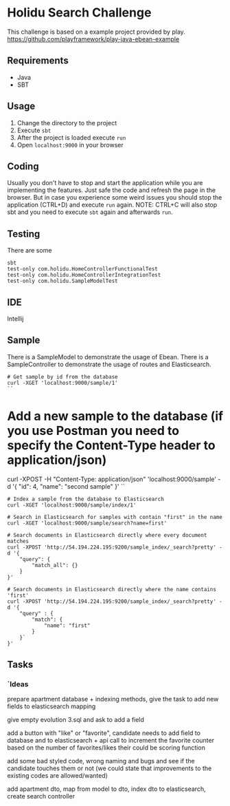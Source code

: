 # Holidu Search Challenge

This challenge is based on a example project provided by play.
https://github.com/playframework/play-java-ebean-example

## Requirements
- Java
- SBT

## Usage
1. Change the directory to the project
2. Execute `sbt`
3. After the project is loaded execute `run`
4. Open `localhost:9000` in your browser

## Coding
Usually you don't have to stop and start the application while you are implementing the features.
Just safe the code and refresh the page in the browser.
But in case you experience some weird issues you should stop the application (CTRL+D) and execute `run` again.
NOTE: CTRL+C will also stop sbt and you need to execute `sbt` again and afterwards `run`.

## Testing
There are some 
``` 
sbt
test-only com.holidu.HomeControllerFunctionalTest
test-only com.holidu.HomeControllerIntegrationTest
test-only com.holidu.SampleModelTest
```

## IDE
Intellij

## Sample
There is a SampleModel to demonstrate the usage of Ebean.
There is a SampleController to demonstrate the usage of routes and Elasticsearch.

```
# Get sample by id from the database
curl -XGET 'localhost:9000/sample/1'
``

```
# Add a new sample to the database (if you use Postman you need to specify the Content-Type header to application/json)
curl -XPOST -H "Content-Type: application/json" 'localhost:9000/sample' -d '{
    "id": 4,
    "name": "second sample"
}'
``

```
# Index a sample from the database to Elasticsearch
curl -XGET 'localhost:9000/sample/index/1'
``` 

```
# Search in Elasticsearch for samples with contain "first" in the name
curl -XGET 'localhost:9000/sample/search?name=first'
``` 

```
# Search documents in Elasticsearch directly where every document matches
curl -XPOST 'http://54.194.224.195:9200/sample_index/_search?pretty' -d '{
    "query": {
        "match_all": {}
    }
}'
```

```
# Search documents in Elasticsearch directly where the name contains 'first'
curl -XPOST 'http://54.194.224.195:9200/sample_index/_search?pretty' -d '{
    "query" : {
        "match": {
            "name": "first"
        }
    }`
}'
```

## Tasks

### `Ideas
prepare apartment database + indexing methods, give the task to add new fields to elasticsearch mapping

give empty evolution 3.sql and ask to add a field

add a button with "like" or "favorite", candidate needs to add field to database and to elasticsearch + api call to increment the favorite counter
based on the number of favorites/likes their could be  scoring function

add some bad styled code, wrong naming and bugs and see if the candidate touches them or not (we could state that improvements to the existing codes are allowed/wanted)

add apartment dto, map from model to dto, index dto to elasticsearch, create search controller
